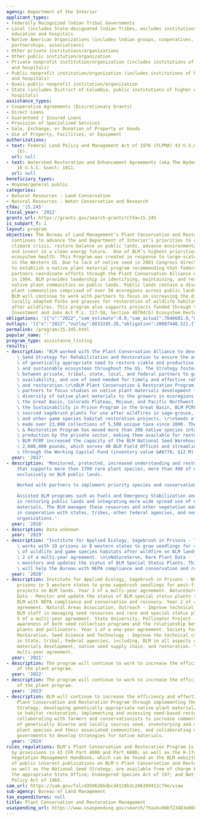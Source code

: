 ```yaml
---
agency: Department of the Interior
applicant_types:
- Federally Recognized lndian Tribal Governments
- Local (includes State-designated lndian Tribes, excludes institutions of higher
  education and hospitals
- Native American Organizations (includes lndian groups, cooperatives, corporations,
  partnerships, associations)
- Other private institutions/organizations
- Other public institution/organization
- Private nonprofit institution/organization (includes institutions of higher education
  and hospitals)
- Public nonprofit institution/organization (includes institutions of higher education
  and hospitals)
- Quasi-public nonprofit institution/organization
- State (includes District of Columbia, public institutions of higher education and
  hospitals)
assistance_types:
- Cooperative Agreements (Discretionary Grants)
- Direct Loans
- Guaranteed / Insured Loans
- Provision of Specialized Services
- Sale, Exchange, or Donation of Property or Goods
- Use of Property, Facilities, or Equipment
authorizations:
- text: Federal Land Policy and Management Act of 1976 (FLPMA) 43 U.S.C. &sect; §1737
    (b).
  url: null
- text: Watershed Restoration and Enhancement Agreements (aka The Wyden Amendment)
    16 U.S.C. &sect; 1011.
  url: null
beneficiary_types:
- Anyone/general public
categories:
- Natural Resources - Land Conservation
- Natural Resources - Water Conservation and Research
cfda: '15.245'
fiscal_year: '2022'
grants_url: https://grants.gov/search-grants?cfda=15.245
is_subpart_f: 1
layout: program
objective: The Bureau of Land Management’s Plant Conservation and Restoration Program
  continues to advance the and Department of Interior’s priorities to address the
  climate crisis, restore balance on public lands, advance environmental justice,
  and invest in a clean energy future.  One of BLM’s highest priorities is to promote
  ecosystem health. This Program was created in response to large-scale wildfires
  in the Western US. Due to lack of native seed in 2001 Congress directed the BLM
  to establish a native plant material program recommending that federal and non-federal
  partners coordinate efforts through the Plant Conservation Alliance established
  in 1994. BLM provides leadership in identifying, maintaining, and restoring Western
  native plant communities on public lands. Public lands contain a diversity of native
  plant communities comprised of over 50 ecoregions across public lands. In the future,
  BLM will continue to work with partners to focus on increasing the diversity of
  locally adapted forbs and grasses for restoration of wildlife habitat and rehabilitation
  after wildfires. This program also supports projects funded through the Infrastructure
  Investment and Jobs Act P.L. 117-58, Section 40704(b) Ecosystem Restoration.
obligations: '[{"x":"2022","sam_estimate":0.0,"sam_actual":7046681.0,"usa_spending_actual":8163210.81},{"x":"2023","sam_estimate":0.0,"sam_actual":9038627.38,"usa_spending_actual":15246868.01},{"x":"2024","sam_estimate":3500000.0,"sam_actual":0.0,"usa_spending_actual":18653575.14}]'
outlays: '[{"x":"2022","outlay":8033245.26,"obligation":20087448.52},{"x":"2023","outlay":1733837.01,"obligation":11350559.45},{"x":"2024","outlay":28849.53,"obligation":9947901.89}]'
permalink: /program/15.245.html
popular_name: ''
program_type: assistance_listing
results:
- description: "BLM worked with the Plant Conservation Alliance to develop The National\
    \ Seed Strategy for Rehabilitation and Restoration to ensure the availability\
    \ of genetically appropriate seed to restore viable and productive plant communities\
    \ and sustainable ecosystems throughout the US. The Strategy fosters collaboration\
    \ between private, tribal, state, local, and federal partners to guide the development,\
    \ availability, and use of seed needed for timely and effective rehabilitation\
    \ and restoration.\r\nBLM Plant Conservation & Restoration Program works with\
    \ partners to focus studies on native plant materials development to get more\
    \ diversity of native plant materials to the growers in ecoregions, including\
    \ the Great Basin, Colorado Plateau, Mojave, and Pacific Northwest. Working with\
    \ the Sustainability in Prison Program in the Great Basin, BLM PCRP grows locally\
    \ sourced sagebrush plants for use after wildfires in sage-grouse, mule deer,\
    \ and other game species habitat restoration projects. \r\nSeeds of Success has\
    \ made over 23,000 collections of 5,500 unique taxa since 2000. The Plant Conservation\
    \ & Restoration Program has moved more than 200 native species into commercial\
    \ production by the private sector, making them available for restoration projects.\
    \ BLM PCRP increased the capacity of the BLM National Seed Warehouse System to\
    \ 2,600,000 pounds, which serves 40 BLM Field Offices and streamlines seed procurement\
    \ through the Working Capital Fund (inventory value &#8776; $12 M)."
  year: '2017'
- description: 'Monitored, protected, increased understanding and restored habitat
    that supports more than 1700 rare plant species, more than 400 of which are found
    exclusively on BLM public lands.

    Worked with partners to implement priority species and conservation actions.

    Assisted BLM programs such as Fuels and Emergency Stabilization and  Restoration
    in restoring public lands and integrating more wide spread use of native plant
    materials. The BLM manages these resources and other vegetation management activities
    in cooperation with states, tribes, other federal agencies, and non-governmental
    organizations.'
  year: '2018'
- description: Data unknown
  year: '2019'
- description: "Institute for Applied Ecology, Sagebrush in Prisons - This project\
    \ works with 19 prisons in 8 western states to grow seedlings for restoration\
    \ of wildlife and game species habitats after wildfire on BLM lands. This is year\
    \ 2 of a multi-year agreement. \n\nNatureServe, Rare Plant Data - This project\
    \ monitors and updates the status of BLM Special Status Plants. This information\
    \ will help the Bureau with NEPA compliance and conservation and recovery."
  year: '2020'
- description: Institute for Applied Ecology, Sagebrush in Prisons - Work with 10
    prisons in 5 western states to grow sagebrush seedlings for post-fire restoration
    projects on BLM lands. Year 3 of a multi-year agreement. NatureServe, Rare Plant
    Data - Monitor and update the status of BLM special status plants to assist the
    BLM with NEPA compliance and conservation and recovery. Year 2 of a multi-year
    agreement. Natural Areas Association, Outreach - Improve technical capacity of
    BLM staff in managing seed resources and rare and special status plants. Year
    5 of a multi-year agreement. State University, Pollinator Project - Raise the
    awareness of both seed collection programs and the relationship between native
    plants and pollinators. Year 1 of a one-year agreement. Society for Ecological
    Restoration, Seed Science and Technology - Improve the technical capacity of staff
    in State, tribal, Federal agencies, including, BLM in all aspects of native plant
    materials development, native seed supply chain, and restoration. Year 1 of a
    multi-year agreement.
  year: '2021'
- description: The program will continue to work to increase the efficiency and effectiveness
    of the plant program.
  year: '2022'
- description: The program will continue to work to increase the efficiency and effectiveness
    of the plant program.
  year: '2023'
- description: BLM will continue to increase the efficiency and effectiveness of the
    Plant Conservation and Restoration Program through implementing the National Seed
    Strategy, developing genetically appropriate native plant material/seed for use
    in habitat restoration, implementing and assessing seed-based restoration techniques/efforts,
    collaborating with farmers and conservationists to increase commercial availability
    of genetically diverse and locally sources seed, inventorying and monitoring rare
    plant species and their associated communities, and collaborating with Tribal
    governments to develop strategies for native materials.
  year: '2024'
rules_regulations: BLM's Plant Conservation and Restoration Program is generally guided
  by provisions in 43 CFR Part 4000 and Part 6000; as well as the H-1740-2 - Integrated
  Vegetation Management Handbook, which can be found on the BLM website.  A variety
  of public interest publications on BLM's Plant Conservation and Restoration Program,
  as well as the National Seed Strategy, are available free of charge by contacting
  the appropriate State Office; Endangered Species Act of 197; and National Environmental
  Policy Act of 1969.
sam_url: https://sam.gov/fal/d3596266dbcd4118b3c246309412c79e/view
sub-agency: Bureau of Land Management
tax_expenditures: null
title: Plant Conservation and Restoration Management
usaspending_url: https://www.usaspending.gov/search/?hash=90bf23483e866d503841a127b862160e
---
```

